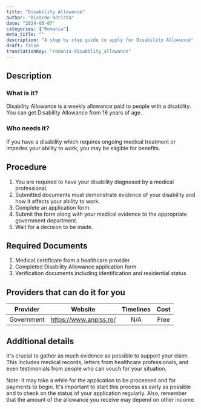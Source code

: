 ```yaml
---
title: "Disability Allowance"
author: "Ricardo Batista"
date: "2024-06-07"
categories: ["Romania"]
meta_title: ""
description: "A step by step guide to apply for Disability Allowance"
draft: false
translationKey: "romania-disability_allowance"
---
```


## Description
### What is it?
Disability Allowance is a weekly allowance paid to people with a disability. You can get Disability Allowance from 16 years of age.

### Who needs it?
If you have a disability which requires ongoing medical treatment or impedes your ability to work, you may be eligible for benefits.

## Procedure
1. You are required to have your disability diagnosed by a medical professional.
2. Submitted documents must demonstrate evidence of your disability and how it affects your ability to work.
3. Complete an application form.
4. Submit the form along with your medical evidence to the appropriate government department.
5. Wait for a decision to be made.

## Required Documents
1. Medical certificate from a healthcare provider
2. Completed Disability Allowance application form
3. Verification documents including identification and residential status

## Providers that can do it for you

| Provider        |     Website     |     Timelines    |       Cost      |
| --------------- | --------------- |  :-------------: | :-------------: |
| Government      |  https://www.anpiss.ro/   |      N/A      |        Free       |

## Additional details
It's crucial to gather as much evidence as possible to support your claim. This includes medical records, letters from healthcare professionals, and even testimonials from people who can vouch for your situation. 

Note: It may take a while for the application to be processed and for payments to begin. It's important to start this process as early as possible and to check on the status of your application regularly. Also, remember that the amount of the allowance you receive may depend on other income.